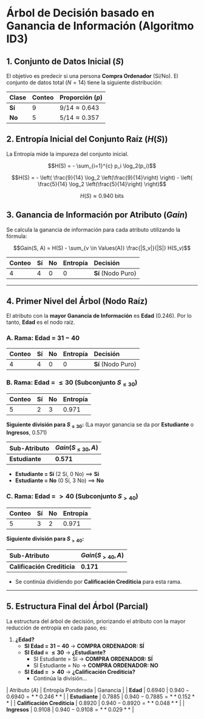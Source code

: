 # Árbol de Decisión basado en Ganancia de Información (Algoritmo ID3)

## 1. Conjunto de Datos Inicial ($S$)

El objetivo es predecir si una persona **Compra Ordenador** (Sí/No). El conjunto de datos total ($N=14$) tiene la siguiente distribución:

| Clase | Conteo | Proporción ($p$) |
| :--- | :--- | :--- |
| **Sí** | 9 | $9/14 \approx 0.643$ |
| **No** | 5 | $5/14 \approx 0.357$ |

## 2. Entropía Inicial del Conjunto Raíz ($H(S)$)

La Entropía mide la impureza del conjunto inicial.

$$H(S) = - \sum_{i=1}^{c} p_i \log_2(p_i)$$

$$H(S) = - \left( \frac{9}{14} \log_2 \left(\frac{9}{14}\right) \right) - \left( \frac{5}{14} \log_2 \left(\frac{5}{14}\right) \right)$$

$$H(S) \approx 0.940 \text{ bits}$$

## 3. Ganancia de Información por Atributo ($Gain$)

Se calcula la ganancia de información para cada atributo utilizando la fórmula:

$$Gain(S, A) = H(S) - \sum_{v \in Values(A)} \frac{|S_v|}{|S|} H(S_v)$$


| Conteo | Sí | No | Entropía | Decisión |
| :--- | :--- | :--- | :--- | :--- |
| 4 | 4 | 0 | $0$ | **Sí** (Nodo Puro) |



---

## 4. Primer Nivel del Árbol (Nodo Raíz)

El atributo con la **mayor Ganancia de Información** es **Edad** ($0.246$). Por lo tanto, **Edad** es el nodo raíz.

### A. Rama: Edad = $31-40$

| Conteo | Sí | No | Entropía | Decisión |
| :--- | :--- | :--- | :--- | :--- |
| 4 | 4 | 0 | $0$ | **Sí** (Nodo Puro) |

### B. Rama: Edad = $\leq 30$ (Subconjunto $S_{\leq 30}$)

| Conteo | Sí | No | Entropía |
| :--- | :--- | :--- | :--- |
| 5 | 2 | 3 | $0.971$ |

**Siguiente división para $S_{\leq 30}$:** (La mayor ganancia se da por **Estudiante** o **Ingresos**, $0.571$)

| Sub-Atributo | $Gain(S_{\leq 30}, A)$ |
| :--- | :--- |
| **Estudiante** | **0.571** |

* **Estudiante = Sí** (2 Sí, 0 No) $\implies$ **Sí**
* **Estudiante = No** (0 Sí, 3 No) $\implies$ **No**

### C. Rama: Edad = $> 40$ (Subconjunto $S_{> 40}$)

| Conteo | Sí | No | Entropía |
| :--- | :--- | :--- | :--- |
| 5 | 3 | 2 | $0.971$ |

**Siguiente división para $S_{> 40}$:**

| Sub-Atributo | $Gain(S_{> 40}, A)$ |
| :--- | :--- |
| **Calificación Crediticia** | **0.171** |

* Se continúa dividiendo por **Calificación Crediticia** para esta rama.

---

## 5. Estructura Final del Árbol (Parcial)

La estructura del árbol de decisión, priorizando el atributo con la mayor reducción de entropía en cada paso, es:

1.  **¿Edad?**
    * **SI Edad = $31-40$** $\rightarrow$ **COMPRA ORDENADOR: SÍ**
    * **SI Edad = $\leq 30$** $\rightarrow$ **¿Estudiante?**
        * SI Estudiante = Sí $\rightarrow$ **COMPRA ORDENADOR: SÍ**
        * SI Estudiante = No $\rightarrow$ **COMPRA ORDENADOR: NO**
    * **SI Edad = $> 40$** $\rightarrow$ **¿Calificación Crediticia?**
        * Continúa la división...

| Atributo ($A$) | Entropía Ponderada  | Ganancia  |
| **Edad** | $0.6940$ | $0.940 - 0.6940 = **0.246**$ |
| **Estudiante** | $0.7885$ | $0.940 - 0.7885 = **0.152**$ |
| **Calificación Crediticia** | $0.8920$ | $0.940 - 0.8920 = **0.048**$ |
| **Ingresos** | $0.9108$ | $0.940 - 0.9108 = **0.029**$ |